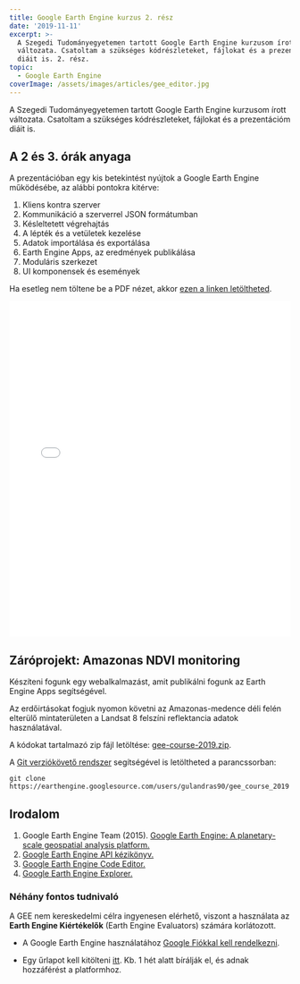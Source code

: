 ```yaml
---
title: Google Earth Engine kurzus 2. rész
date: '2019-11-11'
excerpt: >-
  A Szegedi Tudományegyetemen tartott Google Earth Engine kurzusom írott
  változata. Csatoltam a szükséges kódrészleteket, fájlokat és a prezentációm
  diáit is. 2. rész.
topic:
  - Google Earth Engine
coverImage: /assets/images/articles/gee_editor.jpg
---
```

A Szegedi Tudományegyetemen tartott Google Earth Engine kurzusom írott változata. Csatoltam a szükséges kódrészleteket, fájlokat és a prezentációm diáit is.

## A 2 és 3. órák anyaga

A prezentációban egy kis betekintést nyújtok a Google Earth Engine működésébe, az alábbi pontokra kitérve:

1. Kliens kontra szerver
2. Kommunikáció a szerverrel JSON formátumban
3. Késleltetett végrehajtás
4. A lépték és a vetületek kezelése
5. Adatok importálása és exportálása
6. Earth Engine Apps, az eredmények publikálása
7. Moduláris szerkezet
8. UI komponensek és események

Ha esetleg nem töltene be a PDF nézet, akkor [ezen a linken letöltheted](/assets/files/google-earth-engine-gulacsi-andras-2019-2-3ora.pdf).

<embed src="assets/files/google-earth-engine-gulacsi-andras-2019-2-3ora.pdf" type="application/pdf" width="100%" height="600px" />

## Záróprojekt: Amazonas NDVI monitoring

Készíteni fogunk egy webalkalmazást, amit publikálni fogunk az Earth Engine Apps segítségével.

Az erdőirtásokat fogjuk nyomon követni az Amazonas-medence déli felén elterülő mintaterületen a Landsat 8 felszíni reflektancia adatok használatával.

A kódokat tartalmazó zip fájl letöltése: [gee-course-2019.zip](/assets/files/gee-course-2019.zip).

A [Git verziókövető rendszer](https://git-scm.com/) segítségével is letöltheted a parancssorban:

````shell
git clone https://earthengine.googlesource.com/users/gulandras90/gee_course_2019
````

## Irodalom

1. Google Earth Engine Team (2015). [Google Earth Engine: A planetary-scale geospatial analysis platform.](https://earthengine.google.com)
2. [Google Earth Engine API kézikönyv.](https://developers.google.com/earth-engine/) 
3. [Google Earth Engine Code Editor.](https://code.earthengine.google.com/)
4. [Google Earth Engine Explorer.](https://explorer.earthengine.google.com)

### Néhány fontos tudnivaló

A GEE nem kereskedelmi célra ingyenesen elérhető, viszont a használata az **Earth Engine Kiértékelők** (Earth Engine Evaluators) számára korlátozott.

* A Google Earth Engine használatához [Google Fiókkal kell rendelkezni](https://accounts.google.com/SignUp?hl=hu).

* Egy űrlapot kell kitölteni [itt](https://signup.earthengine.google.com/). Kb. 1 hét alatt bírálják el, és adnak hozzáférést a platformhoz.



